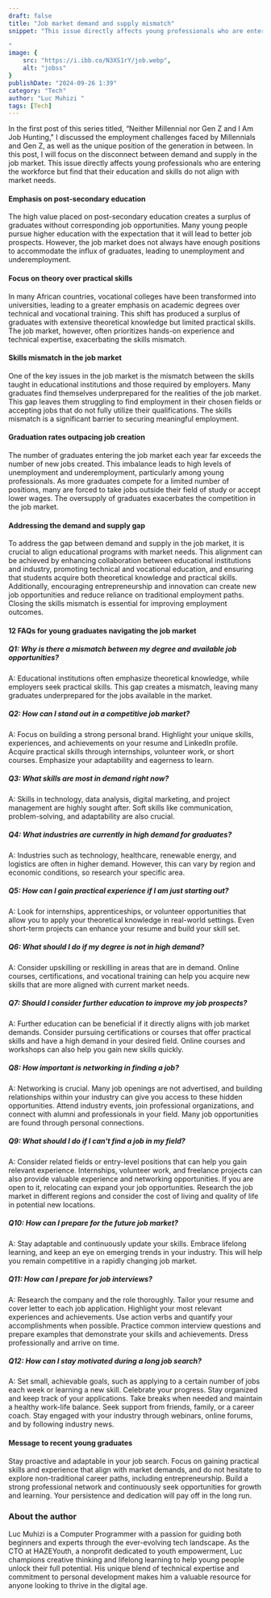 ```yaml
---
draft: false
title: "Job market demand and supply mismatch"
snippet: "This issue directly affects young professionals who are entering the workforce but find that their education and skills do not align with market needs.

"
image: {
    src: "https://i.ibb.co/N3XS1rY/job.webp",
    alt: "jobss"
}
publishDate: "2024-09-26 1:39"
category: "Tech"
author: "Luc Muhizi "
tags: [Tech]
---
```

In the first post of this series titled, “Neither Millennial nor Gen Z and I Am Job Hunting," I discussed the employment challenges faced by Millennials and Gen Z, as well as the unique position of the generation in between. In this post, I will focus on the disconnect between demand and supply in the job market. This issue directly affects young professionals who are entering the workforce but find that their education and skills do not align with market needs.

#### Emphasis on post-secondary education
The high value placed on post-secondary education creates a surplus of graduates without corresponding job opportunities. Many young people pursue higher education with the expectation that it will lead to better job prospects. However, the job market does not always have enough positions to accommodate the influx of graduates, leading to unemployment and underemployment.

#### Focus on theory over practical skills
In many African countries, vocational colleges have been transformed into universities, leading to a greater emphasis on academic degrees over technical and vocational training. This shift has produced a surplus of graduates with extensive theoretical knowledge but limited practical skills. The job market, however, often prioritizes hands-on experience and technical expertise, exacerbating the skills mismatch.

#### Skills mismatch in the job market
One of the key issues in the job market is the mismatch between the skills taught in educational institutions and those required by employers. Many graduates find themselves underprepared for the realities of the job market. This gap leaves them struggling to find employment in their chosen fields or accepting jobs that do not fully utilize their qualifications. The skills mismatch is a significant barrier to securing meaningful employment.

#### Graduation rates outpacing job creation
The number of graduates entering the job market each year far exceeds the number of new jobs created. This imbalance leads to high levels of unemployment and underemployment, particularly among young professionals. As more graduates compete for a limited number of positions, many are forced to take jobs outside their field of study or accept lower wages. The oversupply of graduates exacerbates the competition in the job market.

#### Addressing the demand and supply gap  
To address the gap between demand and supply in the job market, it is crucial to align educational programs with market needs. This alignment can be achieved by enhancing collaboration between educational institutions and industry, promoting technical and vocational education, and ensuring that students acquire both theoretical knowledge and practical skills. Additionally, encouraging entrepreneurship and innovation can create new job opportunities and reduce reliance on traditional employment paths. Closing the skills mismatch is essential for improving employment outcomes.

#### 12 FAQs for young graduates navigating the job market

##### Q1:	Why is there a mismatch between my degree and available job opportunities?  
A:	Educational institutions often emphasize theoretical knowledge, while employers seek practical skills. This gap creates a mismatch, leaving many graduates underprepared for the jobs available in the market.

##### Q2:	How can I stand out in a competitive job market?  
A:	 Focus on building a strong personal brand. Highlight your unique skills, experiences, and achievements on your resume and LinkedIn profile. Acquire practical skills through internships, volunteer work, or short courses. Emphasize your adaptability and eagerness to learn.

##### Q3:	What skills are most in demand right now?
A:	Skills in technology, data analysis, digital marketing, and project management are highly sought after. Soft skills like communication, problem-solving, and adaptability are also crucial.

##### Q4:	What industries are currently in high demand for graduates?  
A:	Industries such as technology, healthcare, renewable energy, and logistics are often in higher demand. However, this can vary by region and economic conditions, so research your specific area.

##### Q5:	How can I gain practical experience if I am just starting out?  
A:	Look for internships, apprenticeships, or volunteer opportunities that allow you to apply your theoretical knowledge in real-world settings. Even short-term projects can enhance your resume and build your skill set.

##### Q6:	What should I do if my degree is not in high demand?  
A:	Consider upskilling or reskilling in areas that are in demand. Online courses, certifications, and vocational training can help you acquire new skills that are more aligned with current market needs.

##### Q7:	Should I consider further education to improve my job prospects?  
A:	Further education can be beneficial if it directly aligns with job market demands. Consider pursuing certifications or courses that offer practical skills and have a high demand in your desired field. Online courses and workshops can also help you gain new skills quickly.

##### Q8:	 How important is networking in finding a job?
A:	Networking is crucial. Many job openings are not advertised, and building relationships within your industry can give you access to these hidden opportunities. Attend industry events, join professional organizations, and connect with alumni and professionals in your field. Many job opportunities are found through personal connections.

##### Q9:	What should I do if I can't find a job in my field?
A:	Consider related fields or entry-level positions that can help you gain relevant experience. Internships, volunteer work, and freelance projects can also provide valuable experience and networking opportunities. If you are open to it, relocating can expand your job opportunities. Research the job market in different regions and consider the cost of living and quality of life in potential new locations.

##### Q10:	 How can I prepare for the future job market?  
A:	Stay adaptable and continuously update your skills. Embrace lifelong learning, and keep an eye on emerging trends in your industry. This will help you remain competitive in a rapidly changing job market.

##### Q11:	How can I prepare for job interviews?
A:	Research the company and the role thoroughly. Tailor your resume and cover letter to each job application. Highlight your most relevant experiences and achievements. Use action verbs and quantify your accomplishments when possible. Practice common interview questions and prepare examples that demonstrate your skills and achievements. Dress professionally and arrive on time.

##### Q12:	How can I stay motivated during a long job search?  
A:	Set small, achievable goals, such as applying to a certain number of jobs each week or learning a new skill. Celebrate your progress. Stay organized and keep track of your applications. Take breaks when needed and maintain a healthy work-life balance. Seek support from friends, family, or a career coach. Stay engaged with your industry through webinars, online forums, and by following industry news.

#### Message to recent young graduates
Stay proactive and adaptable in your job search. Focus on gaining practical skills and experience that align with market demands, and do not hesitate to explore non-traditional career paths, including entrepreneurship. Build a strong professional network and continuously seek opportunities for growth and learning. Your persistence and dedication will pay off in the long run.

### About the author
Luc Muhizi is a Computer Programmer with a passion for guiding both beginners and experts through the ever-evolving tech landscape. As the CTO at HAZEYouth, a nonprofit dedicated to youth empowerment, Luc champions creative thinking and lifelong learning to help young people unlock their full potential. His unique blend of technical expertise and commitment to personal development makes him a valuable resource for anyone looking to thrive in the digital age.
